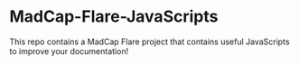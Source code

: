 # MadCap-Flare-JavaScripts
This repo contains a MadCap Flare project that contains useful JavaScripts to improve your documentation!
